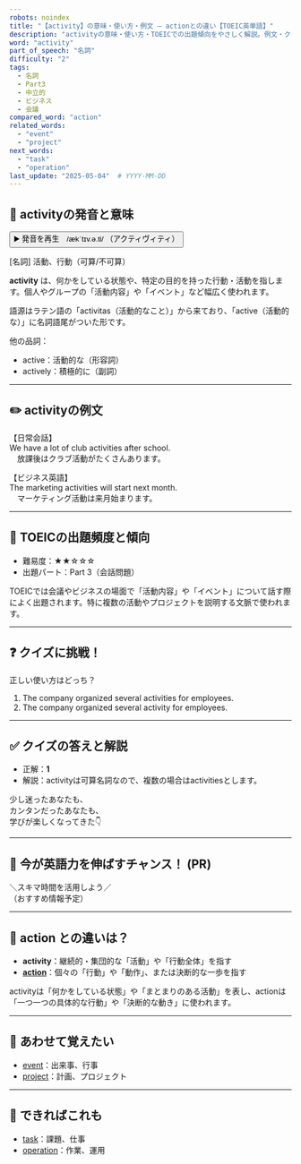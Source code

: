 ```yaml
---
robots: noindex
title: "【activity】の意味・使い方・例文 ― actionとの違い【TOEIC英単語】"
description: "activityの意味・使い方・TOEICでの出題傾向をやさしく解説。例文・クイズ付きでactionとの違いもわかりやすく学べます。"
word: "activity"
part_of_speech: "名詞"
difficulty: "2"
tags:
  - 名詞
  - Part3
  - 中立的
  - ビジネス
  - 会議
compared_word: "action"
related_words:
  - "event"
  - "project"
next_words:
  - "task"
  - "operation"
last_update: "2025-05-04"  # YYYY-MM-DD
---
```


## 🔰 activityの発音と意味

<button class="play-audio" onclick="playTTS('activity')">
  <span class="play-audio-main">
    ▶️ 発音を再生　/ækˈtɪv.ə.ti/
  </span>
  <span class="play-audio-sub">
    （アクティヴィティ）
  </span>
</button>

[名詞] 活動、行動（可算/不可算）

**activity** は、何かをしている状態や、特定の目的を持った行動・活動を指します。個人やグループの「活動内容」や「イベント」など幅広く使われます。

語源はラテン語の「activitas（活動的なこと）」から来ており、「active（活動的な）」に名詞語尾がついた形です。

他の品詞：  
- active：活動的な（形容詞）
- actively：積極的に（副詞）

---

## ✏️ activityの例文

【日常会話】  
We have a lot of club activities after school.  
　放課後はクラブ活動がたくさんあります。

【ビジネス英語】  
The marketing activities will start next month.  
　マーケティング活動は来月始まります。

---

## 🎯 TOEICの出題頻度と傾向

- 難易度：★★☆☆☆
- 出題パート：Part 3（会話問題）

TOEICでは会議やビジネスの場面で「活動内容」や「イベント」について話す際によく出題されます。特に複数の活動やプロジェクトを説明する文脈で使われます。

---

## ❓ クイズに挑戦！

正しい使い方はどっち？

1. The company organized several activities for employees.  
2. The company organized several activity for employees.

---

## ✅ クイズの答えと解説

- 正解：**1**
- 解説：activityは可算名詞なので、複数の場合はactivitiesとします。

少し迷ったあなたも、  
カンタンだったあなたも、  
学びが楽しくなってきた👇️

---

## 🚀 今が英語力を伸ばすチャンス！ (PR)

<div class="info-center">
＼スキマ時間を活用しよう／<br>  
（おすすめ情報予定）
</div>

---

## 🤔  action との違いは？

- **activity**：継続的・集団的な「活動」や「行動全体」を指す
- **[action](/action)**：個々の「行動」や「動作」、または決断的な一歩を指す

activityは「何かをしている状態」や「まとまりのある活動」を表し、actionは「一つ一つの具体的な行動」や「決断的な動き」に使われます。

---

## 🧩 あわせて覚えたい

- [event](/event)：出来事、行事
- [project](/project)：計画、プロジェクト

---

## 📖 できればこれも

- [task](/task)：課題、仕事
- [operation](/operation)：作業、運用

<!-- cvid: aid43_bid06 -->
